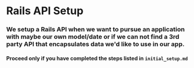# Rails API Setup
### We setup a Rails API when we want to pursue an application with maybe our own model/date or if we can not find a 3rd party API that encapsulates data we'd like to use in our app.

#### Proceed only if you have completed the steps listed in `initial_setup.md`

